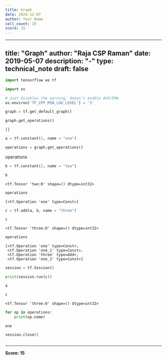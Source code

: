 ```yaml
---
title: Graph
date: 2024-12-07
author: Your Name
cell_count: 19
score: 15
---
```


---
title: "Graph"
author: "Raja CSP Raman"
date: 2019-05-07
description: "-"
type: technical_note
draft: false
---

```python
import tensorflow as tf

import os

# Just disables the warning, doesn't enable AVX/FMA
os.environ['TF_CPP_MIN_LOG_LEVEL'] = '2'
```


```python
graph = tf.get_default_graph()
```


```python
graph.get_operations()
```




    []




```python
a = tf.constant(2, name = "one")
```


```python
operations = graph.get_operations()
```
operations

```python
b = tf.constant(2, name = "two")
```


```python
b
```




    <tf.Tensor 'two:0' shape=() dtype=int32>




```python
operations
```




    [<tf.Operation 'one' type=Const>]




```python
c = tf.add(a, b, name = "three")
```


```python
c
```




    <tf.Tensor 'three:0' shape=() dtype=int32>




```python
operations
```




    [<tf.Operation 'one' type=Const>,
     <tf.Operation 'one_1' type=Const>,
     <tf.Operation 'three' type=Add>,
     <tf.Operation 'one_2' type=Const>]




```python
session = tf.Session()
```


```python
print(session.run(c))
```

    4



```python
c
```




    <tf.Tensor 'three:0' shape=() dtype=int32>




```python
for op in operations:
    print(op.name)
```

    one



```python
session.close()
```


```python

```


---
**Score: 15**